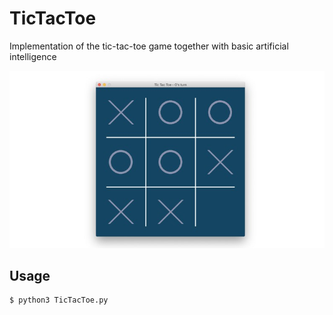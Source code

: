 # TicTacToe
Implementation of the tic-tac-toe game together with basic artificial intelligence

![](imgs/TicTacToe.jpg)

## Usage

```commandline
$ python3 TicTacToe.py
```
